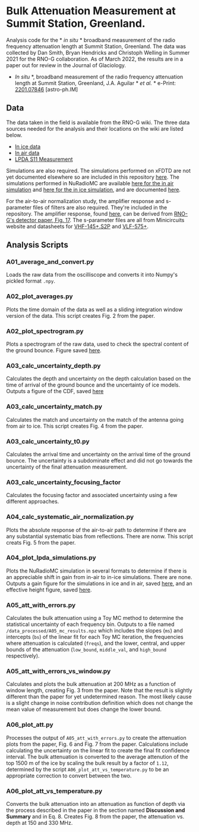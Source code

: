 # Bulk Attenuation Measurement at Summit Station, Greenland.

Analysis code for the * *in situ* * broadband measurement of the radio frequency attenuation length at Summit Station, Greenland. The data was collected by Dan Smith, Bryan Hendricks and Christoph Welling in Summer 2021 for the RNO-G collaboration. As of March 2022, the results are in a paper out for review in the Journal of Glaciology.

* *In situ* *, broadband measurement of the radio frequency attenuation length at Summit Station, Greenland, J.A. Aguilar * *et al.* * e-Print: [2201.07846](https://arxiv.org/abs/2201.07846) [astro-ph.IM]

## Data

The data taken in the field is available from the RNO-G wiki. The three data sources needed for the analysis and their locations on the wiki are listed below. 

* [In ice data](https://radio.uchicago.edu/wiki/images/0/04/Groundbounce_in_ice_data_2021_08_02.zip)
* [In air data](https://radio.uchicago.edu/wiki/images/f/fd/Groundbounce_in_air_data_46dB_2021_08_02.zip)
* [LPDA S11 Measurement](https://radio.uchicago.edu/wiki/images/2/28/LPDA_Summit_Measurements.zip)

Simulations are also required. The simulations performed on xFDTD are not yet documented elsewhere so are included in this repository [here](data_simulated/lpda_xfdtd_sims/). The simulations performed in NuRadioMC are available [here for the in air simulation](http://arianna.ps.uci.edu/~arianna/data/AntennaModels/createLPDA_100MHz_InfAir/) and [here for the in ice simulation](http://arianna.ps.uci.edu/~arianna/data/AntennaModels/createLPDA_100MHz_InfFirn_n1.4/), and are documented [here](https://github.com/nu-radio/NuRadioReco/wiki/Antenna-models). 

For the air-to-air normalization study, the amplifier response and s-parameter files of filters are also required. They're included in the repository. The amplifier response, found [here](data_raw/amp_board_v3.txt), can be derived from [RNO-G's detector paper, Fig. 17](https://arxiv.org/pdf/2010.12279.pdf). The s-parameter files are all from Minicircuits website and datasheets for [VHF-145+.S2P](https://www.minicircuits.com/pdfs/VHF-145+.pdf) and [VLF-575+](https://www.mouser.com/datasheet/2/1030/VLF-575-1701652.pdf). 

## Analysis Scripts

### A01_average_and_convert.py

Loads the raw data from the oscilliscope and converts it into Numpy's pickled format `.npy`.

### A02_plot_averages.py

Plots the time domain of the data as well as a sliding integration window version of the data. This script creates Fig. 2 from the paper. 

### A02_plot_spectrogram.py

Plots a spectrogram of the raw data, used to check the spectral content of the ground bounce. Figure saved [here](./plots/A02_plot_spectrogram.png).

### A03_calc_uncertainty_depth.py

Calculates the depth and uncertainty on the depth calculation based on the time of arrival of the ground bounce and the uncertainty of ice models. Outputs a figure of the CDF, saved [here](./plots/A04_calc_uncertainty_plots_time_to_depth.png)

### A03_calc_uncertainty_match.py

Calculates the match and uncertainty on the match of the antenna going from air to ice. This script creates Fig. 4 from the paper.

### A03_calc_uncertainty_t0.py

Calculates the arrival time and uncertainty on the arrival time of the ground bounce. The uncertainty is a subdominate effect and did not go towards the uncertainty of the final attenuation measurement.

### A03_calc_uncertainty_focusing_factor

Calculates the focusing factor and associated uncertainty using a few different approaches.

### A04_calc_systematic_air_normalization.py

Plots the absolute response of the air-to-air path to determine if there are any substantial systematic bias from reflections. There are nonw. This script creats Fig. 5 from the paper. 

### A04_plot_lpda_simulations.py

Plots the NuRadioMC simulation in several formats to determine if there is an appreciable shift in gain from in-air to in-ice simulations. There are none. Outputs a gain figure for the simulations in ice and in air, saved [here](./plots/A04_gain_ice_vs_air.png), and an effective height figure, saved [here](./plots/A04_effective_height_ice_vs_air.png).

### A05_att_with_errors.py

Calculates the bulk attenuation using a Toy MC method to determine the statistical uncertainty of each frequency bin. Outputs to a file named `/data_processed/A05_mc_results.npz` which includes the slopes (`ms`) and intercepts (`bs`) of the linear fit for each Toy MC iteration, the frequencies where attenuation is calculated (`freqs`), and the lower, central, and upper bounds of the attenuation (`low_bound`, `middle_val`, and `high_bound` respectively). 

### A05_att_with_errors_vs_window.py

Calculates and plots the bulk attenuation at 200 MHz as a function of window length, creating Fig. 3 from the paper. Note that the result is slightly different than the paper for yet undetermined reason. The most likely cause is a slight change in noise contribution definition which does not change the mean value of measurement but does change the lower bound. 

### A06_plot_att.py

Processes the output of `A05_att_with_errors.py` to create the attenuation plots from the paper, Fig. 6 and Fig. 7 from the paper. Calculations include calculating the uncertainty on the linear fit to create the final fit confidence interval. The bulk attenuation is converted to the average attenution of the top 1500 m of the ice by scaling the bulk result by a factor of `1.12`, determined by the script `A06_plot_att_vs_temperature.py` to be an appropriate correction to convert between the two. 

### A06_plot_att_vs_temperature.py

Converts the bulk attenuation into an attenuation as function of depth via the process described in the paper in the section named **Discussion and Summary** and in Eq. 8. Creates Fig. 8 from the paper, the attenuation vs. depth at 150 and 330 MHz.